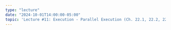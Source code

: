 ```yaml
---
type: "lecture"
date: "2024-10-01T14:00:00-05:00"
topic: 'Lecture #11: Execution - Parallel Execution (Ch. 22.1, 22.2, 22.3.1, 22.4.1)'
---
```

